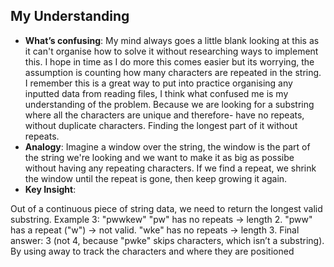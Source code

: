 ## My Understanding
- **What’s confusing**:
  My mind always goes a little blank looking at this as it can't organise how to solve it without researching ways to implement this. I hope in time as I do more this comes easier but its worrying, the assumption is counting how many characters are repeated in the string. I remember this is a great way to put into practice organising any inputted data from reading files, I think what confused me is my understanding of the problem. Because we are looking for a substring where all the characters are unique and therefore- have no repeats, without duplicate characters. Finding the longest part of it without repeats.
- **Analogy**:
  Imagine a window over the string, the window is the part of the string we're looking and we want to make it as big as possibe without having any repeating characters. If we find a repeat, we shrink the window until the repeat is gone, then keep growing it again.
- **Key Insight**:
  
Out of a continuous piece of string data, we need to return the longest valid substring.
Example 3: "pwwkew"
"pw" has no repeats → length 2.
"pww" has a repeat ("w") → not valid.
"wke" has no repeats → length 3.
Final answer: 3 (not 4, because "pwke" skips characters, which isn’t a substring).
By using away to track the characters and where they are positioned



